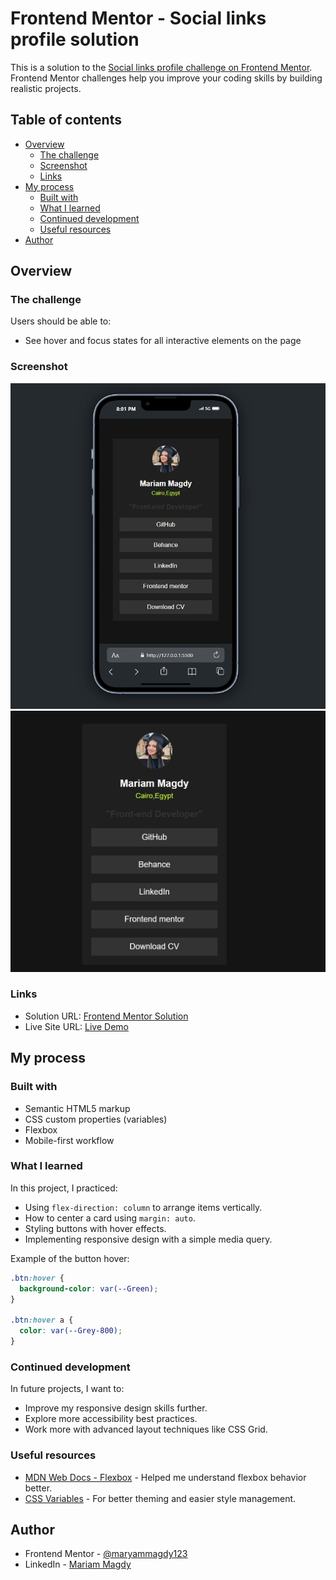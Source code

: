 
# Frontend Mentor - Social links profile solution

This is a solution to the [Social links profile challenge on Frontend Mentor](https://www.frontendmentor.io/challenges/social-links-profile-UG32l9m6dQ). Frontend Mentor challenges help you improve your coding skills by building realistic projects.

## Table of contents

- [Overview](#overview)
  - [The challenge](#the-challenge)
  - [Screenshot](#screenshot)
  - [Links](#links)
- [My process](#my-process)
  - [Built with](#built-with)
  - [What I learned](#what-i-learned)
  - [Continued development](#continued-development)
  - [Useful resources](#useful-resources)
- [Author](#author)

## Overview

### The challenge

Users should be able to:

- See hover and focus states for all interactive elements on the page

### Screenshot

![Screenshot](./mobile-screenshot.jpeg)
![Screenshot](./Desktop-screenshot.jpeg)



### Links

- Solution URL: [Frontend Mentor Solution](https://www.frontendmentor.io/solutions/social-links-profile-using-html-and-css-maryammagdy123)
- Live Site URL: [Live Demo]( https://maryammagdy123.github.io/Social-links-profile/)



## My process

### Built with

- Semantic HTML5 markup
- CSS custom properties (variables)
- Flexbox
- Mobile-first workflow

### What I learned

In this project, I practiced:

- Using `flex-direction: column` to arrange items vertically.
- How to center a card using `margin: auto`.
- Styling buttons with hover effects.
- Implementing responsive design with a simple media query.

Example of the button hover:

```css
.btn:hover {
  background-color: var(--Green);
}

.btn:hover a {
  color: var(--Grey-800);
}
```

### Continued development

In future projects, I want to:

- Improve my responsive design skills further.
- Explore more accessibility best practices.
- Work more with advanced layout techniques like CSS Grid.

### Useful resources

- [MDN Web Docs - Flexbox](https://developer.mozilla.org/en-US/docs/Web/CSS/flexbox) - Helped me understand flexbox behavior better.
- [CSS Variables](https://developer.mozilla.org/en-US/docs/Web/CSS/Using_CSS_custom_properties) - For better theming and easier style management.

## Author

- Frontend Mentor - [@maryammagdy123](https://www.frontendmentor.io/profile/maryammagdy123)
- LinkedIn - [Mariam Magdy](https://www.linkedin.com/in/mariam-magdy-1aa578216/)
